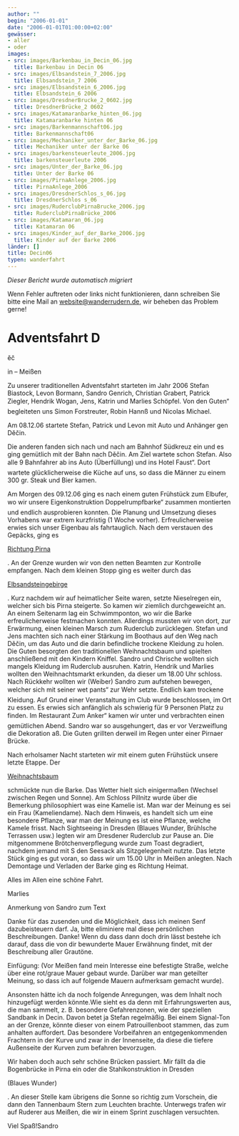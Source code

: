 ```yaml
---
author: ""
begin: "2006-01-01"
date: "2006-01-01T01:00:00+02:00"
gewässer:
- aller
- oder
images:
- src: images/Barkenbau_in_Decin_06.jpg
  title: Barkenbau in Decin 06
- src: images/Elbsandstein_7_2006.jpg
  title: Elbsandstein_7 2006
- src: images/Elbsandstein_6_2006.jpg
  title: Elbsandstein_6 2006
- src: images/DresdnerBrucke_2_0602.jpg
  title: DresdnerBrücke_2 0602
- src: images/Katamaranbarke_hinten_06.jpg
  title: Katamaranbarke hinten 06
- src: images/Barkenmannschaft06.jpg
  title: Barkenmannschaft06
- src: images/Mechaniker_unter_der_Barke_06.jpg
  title: Mechaniker unter der Barke 06
- src: images/barkensteuerleute_2006.jpg
  title: barkensteuerleute 2006
- src: images/Unter_der_Barke_06.jpg
  title: Unter der Barke 06
- src: images/PirnaAnlege_2006.jpg
  title: PirnaAnlege_2006
- src: images/DresdnerSchlos_s_06.jpg
  title: DresdnerSchlos s_06
- src: images/RuderclubPirnaBrucke_2006.jpg
  title: RuderclubPirnaBrücke_2006
- src: images/Katamaran_06.jpg
  title: Katamaran 06
- src: images/Kinder_auf_der_Barke_2006.jpg
  title: Kinder auf der Barke 2006
länder: []
title: Decin06
typen: wanderfahrt
---
```



*Dieser Bericht wurde automatisch migriert*

Wenn Fehler auftreten oder links nicht funktionieren, dann schreiben Sie bitte eine Mail an website@wanderrudern.de, wir beheben das Problem gerne!



# Adventsfahrt D


ěč

in – Meißen

Zu unserer traditionellen Adventsfahrt starteten im Jahr 2006 Stefan Biastock, Levon Bormann, Sandro Genrich, Christian Grabert, Patrick Ziegler, Hendrik Wogan, Jens, Katrin und Marlies Schöpfel. Von den Guten“ begleiteten uns Simon Forstreuter, Robin Hannß und Nicolas Michael.

Am 08.12.06 startete Stefan, Patrick und Levon mit Auto und Anhänger gen Děčin.

Die anderen fanden sich nach und nach am Bahnhof Südkreuz ein und es ging gemütlich mit der Bahn nach Děčin. Am Ziel wartete schon Stefan. Also alle 9 Bahnfahrer ab ins Auto (Überfüllung) und ins Hotel Faust“. Dort wartete glücklicherweise die Küche auf uns, so dass die Männer zu einem 300 gr. Steak und Bier kamen.

Am Morgen des 09.12.06 ging es nach einem guten Frühstück zum Elbufer, wo wir unsere Eigenkonstruktion Doppelrumpfbarke“ zusammen montierten und endlich ausprobieren konnten. Die Planung und Umsetzung dieses Vorhabens war extrem kurzfristig (1 Woche vorher). Erfreulicherweise erwies sich unser Eigenbau als fahrtauglich. Nach dem verstauen des Gepäcks, ging es

[Richtung Pirna](/berichte/2006/decin06_start)

. An der Grenze wurden wir von den netten Beamten zur Kontrolle empfangen. Nach dem kleinen Stopp ging es weiter durch das

[Elbsandsteingebirge](/berichte/2006/decin06_barke_)

. Kurz nachdem wir auf heimatlicher Seite waren, setzte Nieselregen ein, welcher sich bis Pirna steigerte. So kamen wir ziemlich durchgeweicht an. An einem Seitenarm lag ein Schwimmponton, wo wir die Barke erfreulicherweise festmachen konnten. Allerdings mussten wir von dort, zur Erwärmung, einen kleinen Marsch zum Ruderclub zurücklegen. Stefan und Jens machten sich nach einer Stärkung im Boothaus auf den Weg nach Děčin, um das Auto und die darin befindliche trockene Kleidung zu holen. Die Guten besorgten den traditionellen Weihnachtsbaum und spielten anschließend mit den Kindern Kniffel. Sandro und Chrische wollten sich mangels Kleidung im Ruderclub ausruhen. Katrin, Hendrik und Marlies wollten den Weihnachtsmarkt erkunden, da dieser um 18.00 Uhr schloss. Nach Rückkehr wollten wir (Weiber) Sandro zum aufstehen bewegen, welcher sich mit seiner wet pants“ zur Wehr setzte. Endlich kam trockene Kleidung. Auf Grund einer Veranstaltung im Club wurde beschlossen, im Ort zu essen. Es erwies sich anfänglich als schwierig für 9 Personen Platz zu finden. Im Restaurant Zum Anker“ kamen wir unter und verbrachten einen gemütlichen Abend. Sandro war so ausgehungert, das er vor Verzweiflung die Dekoration aß. Die Guten grillten derweil im Regen unter einer Pirnaer Brücke.

Nach erholsamer Nacht starteten wir mit einem guten Frühstück unsere letzte Etappe. Der

[Weihnachtsbaum](/berichte/2006/decin_06_meissen)

schmückte nun die Barke. Das Wetter hielt sich einigermaßen (Wechsel zwischen Regen und Sonne). Am Schloss Pillnitz wurde über die Bemerkung philosophiert was eine Kamelie ist. Man war der Meinung es sei ein Frau (Kameliendame). Nach dem Hinweis, es handelt sich um eine besondere Pflanze, war man der Meinung es ist eine Pflanze, welche Kamele frisst. Nach Sightseeing in Dresden (Blaues Wunder, Brühlsche Terrassen usw.) legten wir am Dresdener Ruderclub zur Pause an. Die mitgenommene Brötchenverpflegung wurde zum Toast degradiert, nachdem jemand mit S den Seesack als Sitzgelegenheit nutzte. Das letzte Stück ging es gut voran, so dass wir um 15.00 Uhr in Meißen anlegten. Nach Demontage und Verladen der Barke ging es Richtung Heimat.

Alles im Allen eine schöne Fahrt.

Marlies

Anmerkung von Sandro zum Text

Danke für das zusenden und die Möglichkeit, dass ich meinen Senf dazubeisteuern darf. Ja, bitte eliminiere mal diese persönlichen Beschreibungen. Danke! Wenn du dass dann doch drin lässt bestehe ich darauf, dass die von dir bewunderte Mauer Erwähnung findet, mit der Beschreibung aller Grautöne.

Einfügung: (Vor Meißen fand mein Interesse eine befestigte Straße, welche über eine rot/graue Mauer gebaut wurde. Darüber war man geteilter Meinung, so dass ich auf folgende Mauern aufmerksam gemacht wurde).

Ansonsten hätte ich da noch folgende Anregungen, was dem Inhalt noch hinzugefügt werden könnte.Wie sieht es da denn mit Erfahrungswerten aus, die man sammelt, z. B. besondere Gefahrenzonen, wie der speziellen Sandbank in Decin. Davon betet ja Stefan regelmäßig. Bei einem Signal-Ton an der Grenze, könnte dieser von einem Patrouillenboot stammen, das zum anhalten auffordert. Das besondere Vorbeifahren an entgegenkommenden Frachtern in der Kurve und zwar in der Innenseite, da diese die tiefere Außenseite der Kurven zum befahren bevorzugen.

Wir haben doch auch sehr schöne Brücken passiert. Mir fällt da die Bogenbrücke in Pirna ein oder die Stahlkonstruktion in Dresden

(Blaues Wunder)

. An dieser Stelle kam übrigens die Sonne so richtig zum Vorschein, die dann den Tannenbaum Stern zum Leuchten brachte. Unterwegs trafen wir auf Ruderer aus Meißen, die wir in einem Sprint zuschlagen versuchten.

Viel Spaß!Sandro

